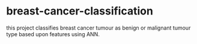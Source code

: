 # breast-cancer-classification
this project classifies breast cancer tumour as benign or malignant tumour type based upon features using ANN.
